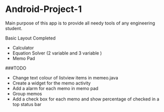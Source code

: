 # Android-Project-1


Main purpose of this app is to provide all needy tools of any engineering student. 

Basic Layout Completed 
- Calculator 
- Equation Solver (2 variable and 3 variable )
- Memo Pad 

###TODO 
- Change text colour of listview items in memeo.java
- Create a widget for the memo activity 
- Add a alarm for each memo in memo pad
- Group memos 
- Add a check box for each memo and show percentage of checked in a top status bar 
